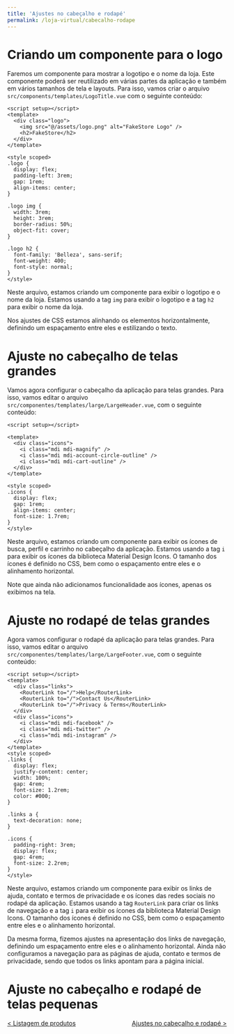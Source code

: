 ```yaml
---
title: 'Ajustes no cabeçalho e rodapé'
permalink: /loja-virtual/cabecalho-rodape
---
```


# Criando um componente para o logo

Faremos um componente para mostrar a logotipo e o nome da loja. Este componente poderá ser reutilizado em várias partes da aplicação e também em vários tamanhos de tela e layouts. Para isso, vamos criar o arquivo `src/components/templates/LogoTitle.vue` com o seguinte conteúdo:

```vue
<script setup></script>
<template>
  <div class="logo">
    <img src="@/assets/logo.png" alt="FakeStore Logo" />
    <h2>FakeStore</h2>
  </div>
</template>

<style scoped>
.logo {
  display: flex;
  padding-left: 3rem;
  gap: 1rem;
  align-items: center;
}

.logo img {
  width: 3rem;
  height: 3rem;
  border-radius: 50%;
  object-fit: cover;
}

.logo h2 {
  font-family: 'Belleza', sans-serif;
  font-weight: 400;
  font-style: normal;
}
</style>
```

Neste arquivo, estamos criando um componente para exibir o logotipo e o nome da loja. Estamos usando a tag `img` para exibir o logotipo e a tag `h2` para exibir o nome da loja.

Nos ajustes de CSS estamos alinhando os elementos horizontalmente, definindo um espaçamento entre eles e estilizando o texto.

# Ajuste no cabeçalho de telas grandes

Vamos agora configurar o cabeçalho da aplicação para telas grandes. Para isso, vamos editar o arquivo `src/componentes/templates/large/LargeHeader.vue`, com o seguinte conteúdo:

```vue
<script setup></script>

<template>
  <div class="icons">
    <i class="mdi mdi-magnify" />
    <i class="mdi mdi-account-circle-outline" />
    <i class="mdi mdi-cart-outline" />
  </div>
</template>

<style scoped>
.icons {
  display: flex;
  gap: 1rem;
  align-items: center;
  font-size: 1.7rem;
}
</style>
```

Neste arquivo, estamos criando um componente para exibir os ícones de busca, perfil e carrinho no cabeçalho da aplicação. Estamos usando a tag `i` para exibir os ícones da biblioteca Material Design Icons. O tamanho dos ícones é definido no CSS, bem como o espaçamento entre eles e o alinhamento horizontal.

Note que ainda não adicionamos funcionalidade aos ícones, apenas os exibimos na tela.

# Ajuste no rodapé de telas grandes

Agora vamos configurar o rodapé da aplicação para telas grandes. Para isso, vamos editar o arquivo `src/componentes/templates/large/LargeFooter.vue`, com o seguinte conteúdo:

```vue
<script setup></script>
<template>
  <div class="links">
    <RouterLink to="/">Help</RouterLink>
    <RouterLink to="/">Contact Us</RouterLink>
    <RouterLink to="/">Privacy & Terms</RouterLink>
  </div>
  <div class="icons">
    <i class="mdi mdi-facebook" />
    <i class="mdi mdi-twitter" />
    <i class="mdi mdi-instagram" />
  </div>
</template>
<style scoped>
.links {
  display: flex;
  justify-content: center;
  width: 100%;
  gap: 4rem;
  font-size: 1.2rem;
  color: #000;
}

.links a {
  text-decoration: none;
}

.icons {
  padding-right: 3rem;
  display: flex;
  gap: 4rem;
  font-size: 2.2rem;
}
</style>
```

Neste arquivo, estamos criando um componente para exibir os links de ajuda, contato e termos de privacidade e os ícones das redes sociais no rodapé da aplicação. Estamos usando a tag `RouterLink` para criar os links de navegação e a tag `i` para exibir os ícones da biblioteca Material Design Icons. O tamanho dos ícones é definido no CSS, bem como o espaçamento entre eles e o alinhamento horizontal.

Da mesma forma, fizemos ajustes na apresentação dos links de navegação, definindo um espaçamento entre eles e o alinhamento horizontal. Ainda não configuramos a navegação para as páginas de ajuda, contato e termos de privacidade, sendo que todos os links apontam para a página inicial.

# Ajuste no cabeçalho e rodapé de telas pequenas

<span style="display: flex; justify-content: space-between;"><span>[&lt; Listagem de produtos](listagem-produtos.html 'Voltar')</span><span>[Ajustes no cabeçalho e rodapé &gt;](cabecalho-rodape.html 'Próximo')</span></span>
